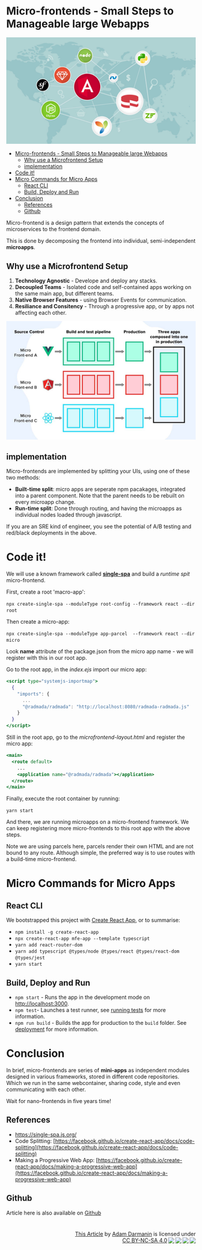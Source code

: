 # Micro-frontends - Small Steps to Manageable large Webapps
 <!-- title: Microfrontends - Small Steps to a Modern UI -->
![Image: All fe Logos](banner.jpg "All fe Logos")

<!-- @import "[TOC]" {cmd="toc" depthFrom=1 depthTo=6 orderedList=false} -->
- [Micro-frontends - Small Steps to Manageable large Webapps](#micro-frontends---small-steps-to-manageable-large-webapps)
  - [Why use a Microfrontend Setup](#why-use-a-microfrontend-setup)
  - [implementation](#implementation)
- [Code it!](#code-it)
- [Micro Commands for Micro Apps](#micro-commands-for-micro-apps)
  - [React CLI](#react-cli)
  - [Build, Deploy and Run](#build-deploy-and-run)
- [Conclusion](#conclusion)
  - [References](#references)
  - [Github](#github)

Micro-frontend is a design pattern that extends the concepts of microservices to the frontend domain. 

This is done by decomposing the frontend into individual, semi-independent **microapps**. 

## Why use a Microfrontend Setup

1. **Technology Agnostic** - Develope and deploy any stacks. 
2. **Decoupled Teams** - Isolated code and self-contained apps working on the same main app, but different teams.
3. **Native Browser Features** - using Browser Events for communication. 
4. **Resiliance and Consitency** - Through a progressive app, or by apps not affecting each other.

![Image: Architecture diagram from rethink](microarchitecture.jpeg "Architecture diagram from rethink")

## implementation

Micro-frontends are implemented by splitting your UIs, using one of these two methods:
- **Built-time split**: micro apps are seperate npm pacakages, integrated into a parent component. Note that the parent needs to be rebuilt on every microapp change.
- **Run-time split**: Done through routing, and having the microapps as individual nodes loaded through javascript.

If you are an SRE kind of engineer, you see the potential of A/B testing and red/black deployments in the above.

# Code it!

We will use a known framework called **[single-spa](https://single-spa.js.org/)** and build a *runtime spit* micro-frontend.

First, create a root 'macro-app':

`npx create-single-spa --moduleType root-config --framework react --dir root`

Then create a micro-app:

`npx create-single-spa --moduleType app-parcel  --framework react --dir micro`

Look **name** attribute of  the package.json from the micro app name - we will register with this in our root app.

Go to the root app, in the *index.ejs* import our micro app:

```jsx
<script type="systemjs-importmap">
  {
    "imports": {
      ...
      "@radmada/radmada": "http://localhost:8080/radmada-radmada.js"
    }
  }
</script>
```

Still in the root app, go to the *microfrontend-layout.html* and register the micro app:
```jsx
<main>
  <route default>
    ...
    <application name="@radmada/radmada"></application>
  </route>
</main>
```

Finally, execute the root container by running:

`yarn start`

And there, we are running microapps on a micro-frontend framework. We can keep registering more micro-frontends to this root app with the above steps.

Note we are using parcels here, parcels render their own HTML and are not bound to any route. Although simple, the preferred way is to use routes with a build-time micro-frontend.

# Micro Commands for Micro Apps

## React CLI

We bootstrapped this project with [Create React App](https://github.com/facebook/create-react-app), or to summarise:

- `npm install -g create-react-app`
- `npx create-react-app mfe-app --template typescript`
- `yarn add react-router-dom`
- `yarn add typescript @types/node @types/react @types/react-dom @types/jest`
- `yarn start`

## Build, Deploy and Run

- `npm start` - Runs the app in the development mode on [http://localhost:3000](http://localhost:3000).
- `npm test`- Launches a test runner, see [running tests](https://facebook.github.io/create-react-app/docs/running-tests) for more information.
- `npm run build` - Builds the app for production to the `build` folder. See [deployment](https://facebook.github.io/create-react-app/docs/deployment) for more information.


# Conclusion

In brief, micro-frontends are series of **mini-apps** as independent modules designed in various frameworks, stored in different code repositories. Which we run in the same webcontainer, sharing code, style and even communicating with each other.

Wait for nano-frontends in five years time!

## References

- https://single-spa.js.org/
- Code Splitting: [https://facebook.github.io/create-react-app/docs/code-splitting](https://facebook.github.io/create-react-app/docs/code-splitting)
- Making a Progressive Web App: [https://facebook.github.io/create-react-app/docs/making-a-progressive-web-app](https://facebook.github.io/create-react-app/docs/making-a-progressive-web-app)


## Github

Article here is also available on [Github](https://github.com/adamd1985/microfrontend-quickstart)

#
<div align="right">
<p xmlns:cc="http://creativecommons.org/ns#" xmlns:dct="http://purl.org/dc/terms/"><a property="dct:title" rel="cc:attributionURL" href="#">This Article</a> by <a rel="cc:attributionURL dct:creator" property="cc:attributionName" href="https://www.linkedin.com/in/adam-darmanin/">Adam Darmanin</a> is licensed under <a href="http://creativecommons.org/licenses/by-nc-sa/4.0/?ref=chooser-v1" target="_blank" rel="license noopener noreferrer" style="display:inline-block;">CC BY-NC-SA 4.0<img style="height:22px!important;margin-left:3px;vertical-align:text-bottom;" src="https://mirrors.creativecommons.org/presskit/icons/cc.svg?ref=chooser-v1"><img style="height:22px!important;margin-left:3px;vertical-align:text-bottom;" src="https://mirrors.creativecommons.org/presskit/icons/by.svg?ref=chooser-v1"><img style="height:22px!important;margin-left:3px;vertical-align:text-bottom;" src="https://mirrors.creativecommons.org/presskit/icons/nc.svg?ref=chooser-v1"><img style="height:22px!important;margin-left:3px;vertical-align:text-bottom;" src="https://mirrors.creativecommons.org/presskit/icons/sa.svg?ref=chooser-v1"></a></p>
</div>